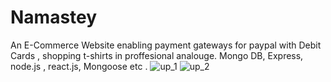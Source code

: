 # Namastey

An E-Commerce Website enabling payment gateways for paypal with Debit Cards , shopping t-shirts in proffesional analouge.
Mongo DB, Express, node.js , react.js, Mongoose etc . 
![up_1](https://user-images.githubusercontent.com/72963525/129492178-cfd9d3b0-9a03-48e3-aa88-2dd5c546a77d.png)
![up_2](https://user-images.githubusercontent.com/72963525/129492213-917c2bae-957a-4b0b-b986-3163f0a7c40b.png)


